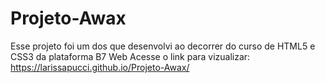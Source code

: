 # Projeto-Awax
Esse projeto foi um dos que desenvolvi ao decorrer do curso de HTML5 e CSS3 da plataforma B7 Web
Acesse o link para vizualizar: https://larissapucci.github.io/Projeto-Awax/
